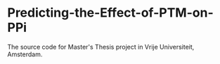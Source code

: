 # Predicting-the-Effect-of-PTM-on-PPi
The source code for Master's Thesis project in Vrije Universiteit, Amsterdam. 
